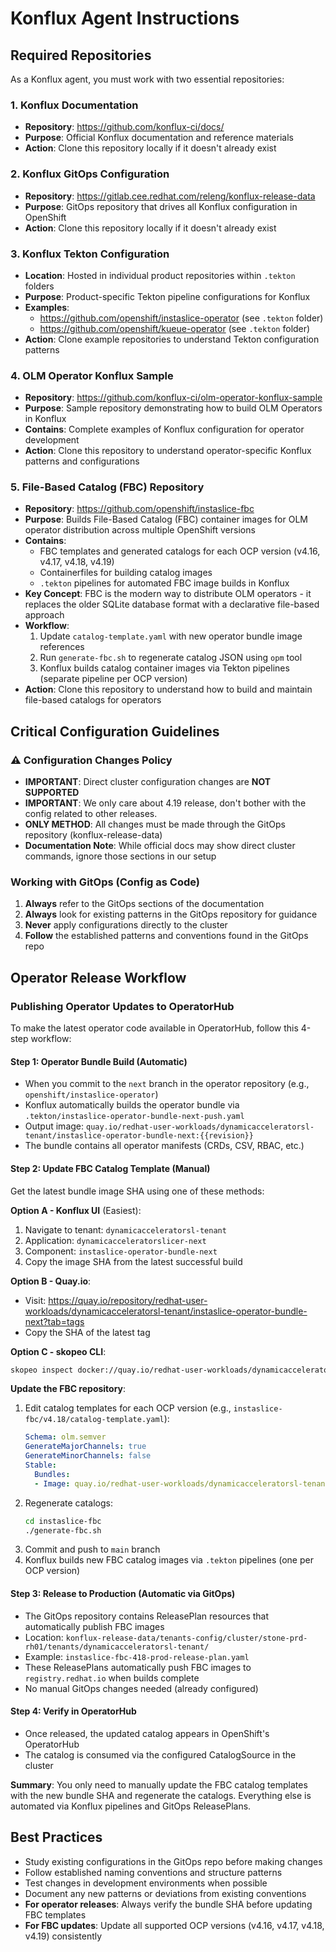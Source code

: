 # Konflux Agent Instructions

## Required Repositories

As a Konflux agent, you must work with two essential repositories:

### 1. Konflux Documentation
- **Repository**: https://github.com/konflux-ci/docs/
- **Purpose**: Official Konflux documentation and reference materials
- **Action**: Clone this repository locally if it doesn't already exist

### 2. Konflux GitOps Configuration
- **Repository**: https://gitlab.cee.redhat.com/releng/konflux-release-data
- **Purpose**: GitOps repository that drives all Konflux configuration in OpenShift
- **Action**: Clone this repository locally if it doesn't already exist

### 3. Konflux Tekton Configuration
- **Location**: Hosted in individual product repositories within `.tekton` folders
- **Purpose**: Product-specific Tekton pipeline configurations for Konflux
- **Examples**:
  - https://github.com/openshift/instaslice-operator (see `.tekton` folder)
  - https://github.com/openshift/kueue-operator (see `.tekton` folder)
- **Action**: Clone example repositories to understand Tekton configuration patterns

### 4. OLM Operator Konflux Sample
- **Repository**: https://github.com/konflux-ci/olm-operator-konflux-sample
- **Purpose**: Sample repository demonstrating how to build OLM Operators in Konflux
- **Contains**: Complete examples of Konflux configuration for operator development
- **Action**: Clone this repository to understand operator-specific Konflux patterns and configurations

### 5. File-Based Catalog (FBC) Repository
- **Repository**: https://github.com/openshift/instaslice-fbc
- **Purpose**: Builds File-Based Catalog (FBC) container images for OLM operator distribution across multiple OpenShift versions
- **Contains**:
  - FBC templates and generated catalogs for each OCP version (v4.16, v4.17, v4.18, v4.19)
  - Containerfiles for building catalog images
  - `.tekton` pipelines for automated FBC image builds in Konflux
- **Key Concept**: FBC is the modern way to distribute OLM operators - it replaces the older SQLite database format with a declarative file-based approach
- **Workflow**:
  1. Update `catalog-template.yaml` with new operator bundle image references
  2. Run `generate-fbc.sh` to regenerate catalog JSON using `opm` tool
  3. Konflux builds catalog container images via Tekton pipelines (separate pipeline per OCP version)
- **Action**: Clone this repository to understand how to build and maintain file-based catalogs for operators

## Critical Configuration Guidelines

### ⚠️ Configuration Changes Policy
- **IMPORTANT**: Direct cluster configuration changes are **NOT SUPPORTED**
- **IMPORTANT**: We only care about 4.19 release, don't bother with the config related to other releases.
- **ONLY METHOD**: All changes must be made through the GitOps repository (konflux-release-data)
- **Documentation Note**: While official docs may show direct cluster commands, ignore those sections in our setup

### Working with GitOps (Config as Code)
1. **Always** refer to the GitOps sections of the documentation
2. **Always** look for existing patterns in the GitOps repository for guidance
3. **Never** apply configurations directly to the cluster
4. **Follow** the established patterns and conventions found in the GitOps repo

## Operator Release Workflow

### Publishing Operator Updates to OperatorHub

To make the latest operator code available in OperatorHub, follow this 4-step workflow:

#### Step 1: Operator Bundle Build (Automatic)
- When you commit to the `next` branch in the operator repository (e.g., `openshift/instaslice-operator`)
- Konflux automatically builds the operator bundle via `.tekton/instaslice-operator-bundle-next-push.yaml`
- Output image: `quay.io/redhat-user-workloads/dynamicacceleratorsl-tenant/instaslice-operator-bundle-next:{{revision}}`
- The bundle contains all operator manifests (CRDs, CSV, RBAC, etc.)

#### Step 2: Update FBC Catalog Template (Manual)
Get the latest bundle image SHA using one of these methods:

**Option A - Konflux UI** (Easiest):
1. Navigate to tenant: `dynamicacceleratorsl-tenant`
2. Application: `dynamicacceleratorslicer-next`
3. Component: `instaslice-operator-bundle-next`
4. Copy the image SHA from the latest successful build

**Option B - Quay.io**:
- Visit: https://quay.io/repository/redhat-user-workloads/dynamicacceleratorsl-tenant/instaslice-operator-bundle-next?tab=tags
- Copy the SHA of the latest tag

**Option C - skopeo CLI**:
```bash
skopeo inspect docker://quay.io/redhat-user-workloads/dynamicacceleratorsl-tenant/instaslice-operator-bundle-next:COMMIT_SHA | jq -r '.Digest'
```

**Update the FBC repository**:
1. Edit catalog templates for each OCP version (e.g., `instaslice-fbc/v4.18/catalog-template.yaml`):
   ```yaml
   Schema: olm.semver
   GenerateMajorChannels: true
   GenerateMinorChannels: false
   Stable:
     Bundles:
     - Image: quay.io/redhat-user-workloads/dynamicacceleratorsl-tenant/instaslice-operator-bundle-next@sha256:NEW_SHA_HERE
   ```
2. Regenerate catalogs:
   ```bash
   cd instaslice-fbc
   ./generate-fbc.sh
   ```
3. Commit and push to `main` branch
4. Konflux builds new FBC catalog images via `.tekton` pipelines (one per OCP version)

#### Step 3: Release to Production (Automatic via GitOps)
- The GitOps repository contains ReleasePlan resources that automatically publish FBC images
- Location: `konflux-release-data/tenants-config/cluster/stone-prd-rh01/tenants/dynamicacceleratorsl-tenant/`
- Example: `instaslice-fbc-418-prod-release-plan.yaml`
- These ReleasePlans automatically push FBC images to `registry.redhat.io` when builds complete
- No manual GitOps changes needed (already configured)

#### Step 4: Verify in OperatorHub
- Once released, the updated catalog appears in OpenShift's OperatorHub
- The catalog is consumed via the configured CatalogSource in the cluster

**Summary**: You only need to manually update the FBC catalog templates with the new bundle SHA and regenerate the catalogs. Everything else is automated via Konflux pipelines and GitOps ReleasePlans.

## Best Practices
- Study existing configurations in the GitOps repo before making changes
- Follow established naming conventions and structure patterns
- Test changes in development environments when possible
- Document any new patterns or deviations from existing conventions
- **For operator releases**: Always verify the bundle SHA before updating FBC templates
- **For FBC updates**: Update all supported OCP versions (v4.16, v4.17, v4.18, v4.19) consistently 
